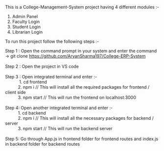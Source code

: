 This is a College-Management-System project having 4 different modules :-

1. Admin Panel
2. Faculty Login
3. Student Login
4. Librarian Login

To run this project follow the following steps :-

Step 1 : Open the command prompt in your system and enter the command -> git clone https://github.com/AryanSharma197/College-ERP-System <br> <br>
Step 2 : Open the project in VS code <br> <br>
Step 3 : Open integrated terminal and enter :- <br>
&emsp;&emsp;&emsp; 1. cd frontend <br>
&emsp;&emsp;&emsp;2. npm i       // This will install all the required packages for frontend / client side <br>
&emsp;&emsp;&emsp;3. npm start   // This will run the frontend on localhost:3000 <br> <br>
Step 4: Open another integrated terminal and enter :- <br>
&emsp;&emsp;&emsp;1. cd backend <br>
&emsp;&emsp;&emsp;2. npm i       // This will install all the necessary packages for backend / server <br>
&emsp;&emsp;&emsp;3. npm start   // This will run the backend server <br> <br>
Step 5: Go through App.js in frontend folder for frontend routes and index.js in backend folder for backend routes <br>

